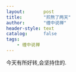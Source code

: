 ```yaml
---
layout:       post
title:        "煎熬了两天"
author:       "缠中说禅"
header-style: text
catalog:      false
tags:
    - 缠中说禅
---
```


今天有所好转,会坚持住的.

